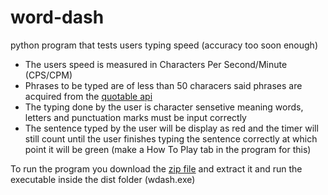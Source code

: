 # word-dash

python program that tests users typing speed (accuracy too soon enough)

- The users speed is measured in Characters Per Second/Minute (CPS/CPM) 
- Phrases to be typed are of less than 50 characers said phrases are acquired from the [quotable api](https://github.com/lukePeavey/quotable#get-random-quote)  
- The typing done by the user is character sensetive meaning words, letters and punctuation marks must be input correctly
- The sentence typed by the user will be display as red and the timer will still count until the user finishes typing the sentence correctly at which point it will be green (make a How To Play tab in the program for this)

To run the program you download the [zip file](https://github.com/snglenote/word-dash/releases/tag/v0.1.0) and extract it and run the executable inside the dist folder (wdash.exe)
